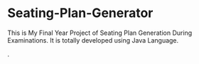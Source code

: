 # Seating-Plan-Generator

This is My Final Year Project of Seating Plan Generation During Examinations. It is totally developed using Java Language.










































































































































.






































